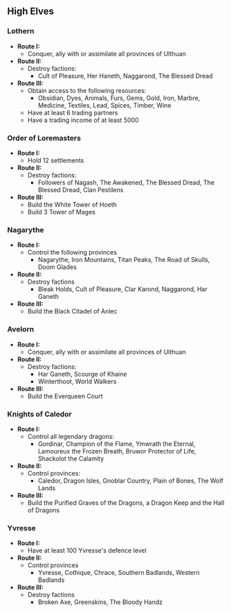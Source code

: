 ## High Elves		

### Lothern

* **Route I:**
	* Conquer, ally with or assimilate all provinces of Ulthuan
* **Route II:**
	* Destroy factions:
	    * Cult of Pleasure, Her Haneth, Naggarond, The Blessed Dread
* **Route III:**
	* Obtain access to the following resources:
	    * Obsidian, Dyes, Animals, Furs, Gems, Gold, Iron, Marbre, Medicine, Textiles, Lead, Spices, Timber, Wine
	* Have at least 6 trading partners
	* Have a trading income of at least 5000

### Order of Loremasters

* **Route I:**
	* Hold 12 settlements
* **Route II:**
	* Destroy factions:
	    * Followers of Nagash, The Awakened, The Blessed Dread, The Blessed Dread, Clan Pestilens
* **Route III:**
	* Build the White Tower of Hoeth
	* Build 3 Tower of Mages

### Nagarythe 

* **Route I:**
	* Control the following provinces
	    * Nagarythe, Iron Mountains, Titan Peaks, The Road of Skulls, Doom Glades
* **Route II:**
	* Destroy factions
	    * Bleak Holds, Cult of Pleasure, Clar Karond, Naggarond, Har Ganeth
* **Route III:**
	* Build the Black Citadel of Anlec

### Avelorn

* **Route I:**
	* Conquer, ally with or assimilate all provinces of Ulthuan
* **Route II:**
	* Destroy factions:
	    * Har Ganeth, Scourge of Khaine
	    * Winterthoot, World Walkers
* **Route III:**
	* Build the Everqueen Court

### Knights of Caledor

* **Route I:**
    * Control all legendary dragons:
        * Gordinar, Champion of the Flame, Ymwrath the Eternal, Lamoureux the Frozen Breath, Bruwor Protector of Life, Shackolot the Calamity
* **Route II:**
	* Control provinces:
	    * Caledor, Dragon Isles, Gnoblar Country, Plain of Bones, The Wolf Lands 
* **Route III:**
	* Build the Purified Graves of the Dragons, a Dragon Keep and the Hall of Dragons

### Yvresse

* **Route I:**
	* Have at least 100 Yvresse's defence level
* **Route II:**
	* Control provinces
	    * Yvresse, Cothique, Chrace, Southern Badlands, Western Badlands
* **Route III:**
	* Destroy factions
	    * Broken Axe, Greenskins, The Bloody Handz
